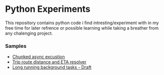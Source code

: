 # Python Experiments

This repository contains python code i find intresting/experiment with in my free time for later refrence or possible learning while taking a breather from any chalenging project.

### Samples
- [Chunked async excustion](./chunked_async.py)
- [Trip route distance and ETA resolver](./trip_resolver.py)
- [Long running background tasks - Draft](./background_tasks.py)
